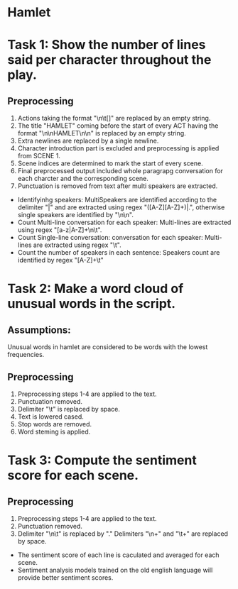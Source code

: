# Hamlet

# Task 1: Show the number of lines said per character throughout the play.
## Preprocessing
 1. Actions taking the format "\n\t[]" are replaced by an empty string.
 2. The title "HAMLET" coming before the start of every ACT having the format "\n\nHAMLET\n\n" is replaced by an empty string.
 3. Extra newlines are replaced by a single newline.
 4. Character introduction part is excluded and preprocessing is applied from SCENE 1.
 5. Scene indices are determined to mark the start of every scene.
 6. Final preprocessed output included whole paragrapg conversation for each charcter and the corresponding scene.
 7. Punctuation is removed from text after multi speakers are extracted.

- Identifyinhg speakers: MultiSpeakers are identified according to the delimiter "|" and are extracted using regex "([A-Z][A-Z]+)|.", otherwise single speakers are identified by "\n\n".
- Count Multi-line conversation for each speaker: Multi-lines are extracted using regex "[a-z|A-Z]+\\n\\t".
- Count Single-line conversation: conversation for each speaker: Multi-lines are extracted using regex "\\t".
- Count the number of speakers in each sentence: Speakers count are identified by regex "[A-Z]+\t"

# Task 2: Make a word cloud of unusual words in the script.
## Assumptions:
 Unusual words in hamlet are considered to be words with the lowest frequencies.
## Preprocessing
 1. Preprocessing steps 1-4 are applied to the text. 
 2. Punctuation removed.
 3. Delimiter "\t" is replaced by space. 
 4. Text is lowered cased. 
 5. Stop words are removed. 
 6. Word steming is applied. 

# Task 3: Compute the sentiment score for each scene.
## Preprocessing
1. Preprocessing steps 1-4 are applied to the text.
2. Punctuation removed.
3. Delimiter "\n\t" is replaced by "." Delimiters "\n+" and "\t+" are replaced by space.

- The sentiment score of each line is caculated and averaged for each scene.
- Sentiment analysis models trained on the old english language will provide better sentiment scores. 
